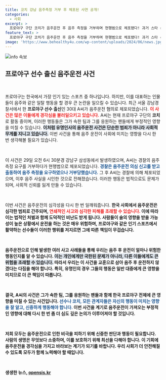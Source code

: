 ```yaml
---
title: 코치 강남 음주측정 거부 후 체포된 사연 공개!
categories:
  - 사회
excerpt: >
  프로야구 구단 코치가 음주운전 후 음주 측정을 거부하며 현행범으로 체포됐다! 과거 스타 선수의 충격적인 일탈, 그 배경은? 클릭으로 확인하세요!
feature_text: >
  프로야구 구단 코치가 음주운전 후 음주 측정을 거부하며 현행범으로 체포됐다! 과거 스타 선수의 충격적인 일탈, 그 배경은? 클릭으로 확인하세요!
image: 'https://www.behealthy4u.com/wp-content/uploads/2024/06/news.jpg'
---
```


<p><img src="https://www.behealthy4u.com/wp-content/uploads/2024/06/news.jpg" alt="info 속보" /></p>

<h2 data-ke-size="size26">프로야구 선수 출신 음주운전 사건</h2>

<p data-ke-size="size16">&nbsp;</p>

<p>프로야구는 한국에서 가장 인기 있는 스포츠 중 하나입니다. 하지만, 이를 대표하는 인물들이 음주와 같은 일탈 행동을 할 경우 큰 논란을 일으킬 수 있습니다. 최근 서울 강남경찰서에서 한 <b>프로야구 선수 출신</b>인 30대 A씨가 음주운전 혐의로 체포되었습니다. <b><span style="color: #ee2323;">이 사건은 많은 이들에게 경각심을 불러일으키고 있습니다.</span></b> A씨는 현재 프로야구 구단의 <b>코치</b>로 활동 중이며, 이러한 행동들은 그가 속한 팀과 그를 응원하는 팬들에게 부정적인 영향을 미칠 수 있습니다. <b><span style="background-color: #21538527;">이처럼 유명인사의 음주운전 사건은 단순한 범죄가 아니라 사회적 무게를 지니고 있습니다.</span></b> 이번 사건을 통해 음주 운전이 사회에 미치는 영향을 다시 한 번 생각해볼 필요가 있습니다.</p>

<p data-ke-size="size16">&nbsp;</p>

<p>이 사건은 29일 오전 6시 30분경 강남구 삼성동에서 발생하였으며, A씨는 경찰의 음주 측정 요구를 거부하다가 현행범으로 체포되었습니다. <b><span style="color: #1a5490;">경찰은 음주운전 의심 신고를 받고 출동하여 음주 측정을 요구하였으나 거부당했습니다.</span></b> 그 후 A씨는 경찰에 의해 체포되었으며, 이후 음주 사실을 시인한 것으로 전해졌습니다. 이러한 행동은 법적으로도 문제가 되며, 사회적 신뢰를 잃게 만들 수 있습니다.</p>

<p data-ke-size="size16">&nbsp;</p>

<p>이번 사건은 음주운전의 심각성을 다시 한 번 일깨워줍니다. <b>한국 사회에서 음주운전은 심각한 범죄로 간주되며, <b><span style="color: #ee2323;">연쇄적인 사고와 심각한 피해를 초래할 수 있습니다.</span></b> 이에 따라 이는 법적인 처벌과 함께 도덕적인 비난도 받게 됩니다. 사람들이 술의 영향을 받을 가능성이 높은 상황에서 운전을 하는 것은 매우 위험하며, 프로야구와 같은 인기 스포츠에서 활약하는 선수들이 이러한 행위를 저지르면 그에 따른 책임이 무겁습니다.</p>

<p data-ke-size="size16">&nbsp;</p>

<p>음주운전으로 인해 발생한 여러 사고 사례들을 통해 우리는 음주 후 운전이 얼마나 위험한 행동인지를 알 수 있습니다. <b><span style="background-color: #21538527;">이는 개인에게만 국한된 문제가 아니라, 다른 이들에게도 큰 위험을 초래할 수 있습니다.</span></b> 따라서 우리는 이 사건을 교훈으로 삼아 음주 후 운전하지 않겠다는 다짐을 해야 합니다. 특히, 유명인의 경우 그들의 행동은 일반 대중에게 큰 영향을 미치므로 더 큰 책임이 따릅니다.</p>

<p data-ke-size="size16">&nbsp;</p>

<p>결국, A씨의 사건은 그가 속한 팀, 그를 응원하는 팬들과 함께 한국 프로야구 전체에 큰 영향을 미칠 수 있는 사건입니다. <b><span style="color: #1a5490;">선수나 코치, 모든 관계자들은 자신의 행동이 미치는 영향을 잘 알고, 신중하게 행동해야 합니다.</span></b> 이번 사건을 계기로 음주운전이 가져오는 부정적인 영향에 대해 다시 한 번 좀 더 심도 깊은 논의가 이루어져야 할 것입니다.</p>

<p data-ke-size="size16">&nbsp;</p>

<p>저희 모두는 음주운전으로 인한 비극을 피하기 위해 신중한 판단과 행동이 필요합니다. <b>사람의 생명은 무엇보다 소중하며, 이를 보호하기 위해 최선을 다해야 합니다.</b> 이 기회에 음주운전을 경각심을 가지고 바라보는 계기가 되기를 바랍니다. 우리 사회가 더 안전해질 수 있도록 모두가 함께 노력해야 할 때입니다.</p>

<p data-ke-size="size16">&nbsp;</p>
생생한 뉴스, <a href="https://opensis.kr" rel="dofollow">opensis.kr</a>


